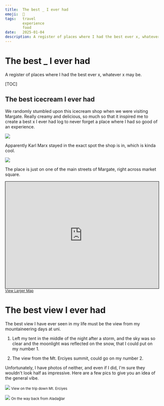 ```yaml
---
title:  The best _ I ever had
emoji:  🥇
tags:   travel
        experience
        food
date:   2025-01-04
description: A register of places where I had the best ever x, whatever x may be.
---
```


# The best _ I ever had

A register of places where I had the best ever x, whatever x may be.

[TOC]

## The best icecream I ever had

We randomly stumbled upon this icecream shop when we were visiting Margate. Really creamy and delicious, 
so much so that it inspired me to create a best x I ever had log to never forget a place where I had so
good of an experience.

![](https://github.com/user-attachments/assets/bf7b51f7-2d8f-4345-aef0-98660309998f)

Apparently Karl Marx stayed in the exact spot the shop is in, which is kinda cool.

![](https://github.com/user-attachments/assets/ba8c9021-e29f-48eb-adeb-d9e0abaef6bf)

The place is just on one of the main streets of Margate, right across market square.

<iframe height="350" src="https://www.openstreetmap.org/export/embed.html?bbox=1.3791596889495852%2C51.38851636998649%2C1.382185220718384%2C51.39004117235367&amp;layer=mapnik" style="border: 1px solid black;width:100%"></iframe><br/><small><a href="https://www.openstreetmap.org/#map=19/51.389279/1.380672">View Larger Map</a></small>

# The best view I ever had

The best view I have ever seen in my life must be the view from my mountaineering days at uni.

1. Left my tent in the middle of the night after a storm, and the sky was so clear and the moonlight was reflected on the snow, that I could put on my number 1.

2. The view from the Mt. Erciyes summit, could go on my number 2.

Unfortunately, I have photos of neither, and even if I did, I'm sure they wouldn't look half as impressive. Here are a few pics to give you an idea of the general vibe.

![](https://github.com/user-attachments/assets/b8b6ec8f-d9e9-46ce-b195-7b82ae8344d0)
<small>View on the trip down Mt. Erciyes</small>

![](https://github.com/user-attachments/assets/4614a3f3-c002-4cd0-9eea-1660ca26ff2c)
<small>On the way back from Aladağlar</small>
